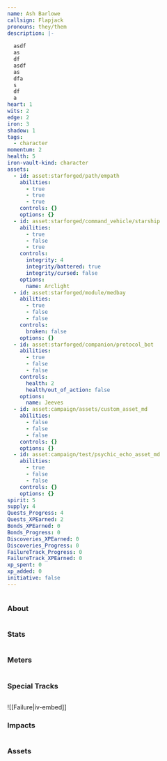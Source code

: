 ```yaml
---
name: Ash Barlowe
callsign: Flapjack
pronouns: they/them
description: |-
  
  asdf
  as
  df
  asdf
  as
  dfa
  s
  df
  a
heart: 1
wits: 2
edge: 2
iron: 3
shadow: 1
tags:
  - character
momentum: 2
health: 5
iron-vault-kind: character
assets:
  - id: asset:starforged/path/empath
    abilities:
      - true
      - true
      - true
    controls: {}
    options: {}
  - id: asset:starforged/command_vehicle/starship
    abilities:
      - true
      - false
      - true
    controls:
      integrity: 4
      integrity/battered: true
      integrity/cursed: false
    options:
      name: Arclight
  - id: asset:starforged/module/medbay
    abilities:
      - true
      - false
      - false
    controls:
      broken: false
    options: {}
  - id: asset:starforged/companion/protocol_bot
    abilities:
      - true
      - false
      - false
    controls:
      health: 2
      health/out_of_action: false
    options:
      name: Jeeves
  - id: asset:campaign/assets/custom_asset_md
    abilities:
      - false
      - false
      - false
    controls: {}
    options: {}
  - id: asset:campaign/test/psychic_echo_asset_md
    abilities:
      - true
      - false
      - false
    controls: {}
    options: {}
spirit: 5
supply: 4
Quests_Progress: 4
Quests_XPEarned: 2
Bonds_XPEarned: 0
Bonds_Progress: 0
Discoveries_XPEarned: 0
Discoveries_Progress: 0
FailureTrack_Progress: 0
FailureTrack_XPEarned: 0
xp_spent: 0
xp_added: 0
initiative: false
---
```

```iron-vault-character
```

### About

```iron-vault-character-info
```

### Stats
```iron-vault-character-stats
```

### Meters
```iron-vault-character-meters
```

### Special Tracks
```iron-vault-character-special-tracks
```
![[Failure|iv-embed]]
### Impacts
```iron-vault-character-impacts
```

### Assets
```iron-vault-character-assets
```

